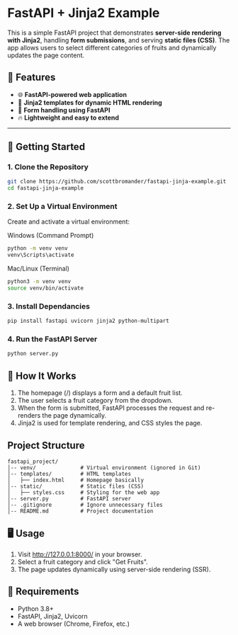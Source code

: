 # FastAPI + Jinja2 Example

This is a simple FastAPI project that demonstrates **server-side rendering with Jinja2**, handling **form submissions**, and serving **static files (CSS)**. The app allows users to select different categories of fruits and dynamically updates the page content.

## 📌 Features

- 🌐 **FastAPI-powered web application**
- 🎨 **Jinja2 templates for dynamic HTML rendering**
- 📩 **Form handling using FastAPI**
- 🔥 **Lightweight and easy to extend**

---

## 🚀 Getting Started

### 1. Clone the Repository

```sh
git clone https://github.com/scottbromander/fastapi-jinja-example.git
cd fastapi-jinja-example
```

### 2. Set Up a Virtual Environment

Create and activate a virtual environment:

Windows (Command Prompt)

```sh
python -m venv venv
venv\Scripts\activate
```

Mac/Linux (Terminal)

```sh
python3 -m venv venv
source venv/bin/activate
```

### 3. Install Dependancies

```sh
pip install fastapi uvicorn jinja2 python-multipart
```

### 4. Run the FastAPI Server

```sh
python server.py
```

## 🎨 How It Works

1. The homepage (/) displays a form and a default fruit list.
2. The user selects a fruit category from the dropdown.
3. When the form is submitted, FastAPI processes the request and re-renders the page dynamically.
4. Jinja2 is used for template rendering, and CSS styles the page.

## Project Structure

```
fastapi_project/
│-- venv/              # Virtual environment (ignored in Git)
│-- templates/         # HTML templates
│   ├── index.html     # Homepage basically
│-- static/            # Static files (CSS)
│   ├── styles.css     # Styling for the web app
│-- server.py          # FastAPI server
│-- .gitignore         # Ignore unnecessary files
│-- README.md          # Project documentation
```

## 🖥️ Usage

1. Visit http://127.0.0.1:8000/ in your browser.
2. Select a fruit category and click "Get Fruits".
3. The page updates dynamically using server-side rendering (SSR).

## 📌 Requirements

- Python 3.8+
- FastAPI, Jinja2, Uvicorn
- A web browser (Chrome, Firefox, etc.)
